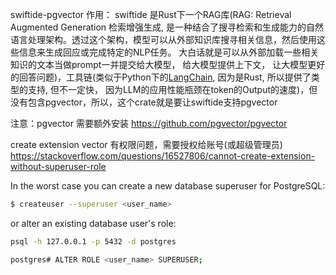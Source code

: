 swiftide-pgvector
作用：
swiftide 是Rust下一个RAG库(RAG: Retrieval Augmented Generation 检索增强生成, 是一种结合了搜寻检索和生成能力的自然语言处理架构。透过这个架构，模型可以从外部知识库搜寻相关信息，然后使用这些信息来生成回应或完成特定的NLP任务。 大白话就是可以从外部加载一些相关知识的文本当做prompt一并提交给大模型， 给大模型提供上下文， 让大模型更好的回答问题)，工具链(类似于Python下的[LangChain](https://python.langchain.com/docs/introduction/), 因为是Rust, 所以提供了类型的支持, 但不一定快， 因为LLM的应用性能瓶颈在token的Output的速度)，但没有包含pgvector，所以，这个crate就是要让swiftide支持pgvector

注意：pgvector 需要额外安装
https://github.com/pgvector/pgvector

create extension vector 有权限问题，需要授权给账号(或超级管理员)
https://stackoverflow.com/questions/16527806/cannot-create-extension-without-superuser-role

In the worst case you can create a new database superuser for PostgreSQL:

```bash
$ createuser --superuser <user_name>
```

or alter an existing database user's role:

```bash
psql -h 127.0.0.1 -p 5432 -d postgres

postgres# ALTER ROLE <user_name> SUPERUSER;
```
